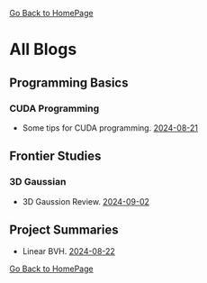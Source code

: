 [Go Back to HomePage](../index.md)

# All Blogs

## Programming Basics

### CUDA Programming

 - Some tips for CUDA programming. [2024-08-21](./blog2024/001-CUDA_tips.md)

## Frontier Studies

### 3D Gaussian

 - 3D Gaussion Review. [2024-09-02](./blog2024/003-3DGS_review.md)

## Project Summaries

 - Linear BVH. [2024-08-22](./blog2024/002-Linear_BVH.md)


[Go Back to HomePage](../index.md)
